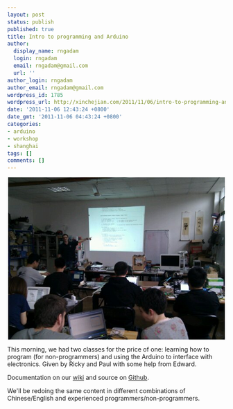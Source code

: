 ```yaml
---
layout: post
status: publish
published: true
title: Intro to programming and Arduino
author:
  display_name: rngadam
  login: rngadam
  email: rngadam@gmail.com
  url: ''
author_login: rngadam
author_email: rngadam@gmail.com
wordpress_id: 1785
wordpress_url: http://xinchejian.com/2011/11/06/intro-to-programming-and-arduino/
date: '2011-11-06 12:43:24 +0800'
date_gmt: '2011-11-06 04:43:24 +0800'
categories:
- arduino
- workshop
- shanghai
tags: []
comments: []
---
```

<p><img style="display:block;margin-right:auto;margin-left:auto;" alt="image" src="/uploads/2011/11/wpid-IMG_20111106_122644.jpg" /></p>
<p>This morning, we had two classes for the price of one: learning how to program (for non-programmers) and using the Arduino to interface with electronics. Given by Ricky and Paul with some help from Edward.</p></p>
<p>Documentation on our <a href="http://wiki.xinchejian.com/wiki/Arduino">wiki</a> and source on <a href="https://github.com/xinchejian/XinCheJian-Workshops/tree/master/Arduino/rngadam">Github</a>.</p></p>
<p>We'll be redoing the same content in different combinations of Chinese/English and experienced programmers/non-programmers.</p></p>
